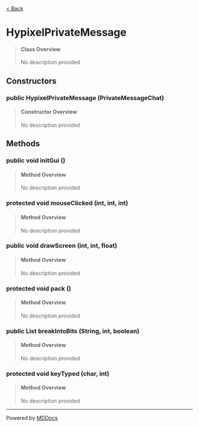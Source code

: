 [< Back](../README.md)
# HypixelPrivateMessage #
>#### Class Overview ####
>No description provided
## Constructors ##
### public HypixelPrivateMessage (PrivateMessageChat) ###
>#### Constructor Overview ####
>No description provided
>
## Methods ##
### public void initGui () ###
>#### Method Overview ####
>No description provided
>
### protected void mouseClicked (int, int, int) ###
>#### Method Overview ####
>No description provided
>
### public void drawScreen (int, int, float) ###
>#### Method Overview ####
>No description provided
>
### protected void pack () ###
>#### Method Overview ####
>No description provided
>
### public List breakIntoBits (String, int, boolean) ###
>#### Method Overview ####
>No description provided
>
### protected void keyTyped (char, int) ###
>#### Method Overview ####
>No description provided
>

---
Powered by [MDDocs](https://github.com/VRCube/MDDocs)